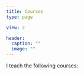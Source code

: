 ```yaml
---
title: Courses
type: page

view: 2

header:
  caption: ""
  image: ""
---
```


I teach the following courses:
